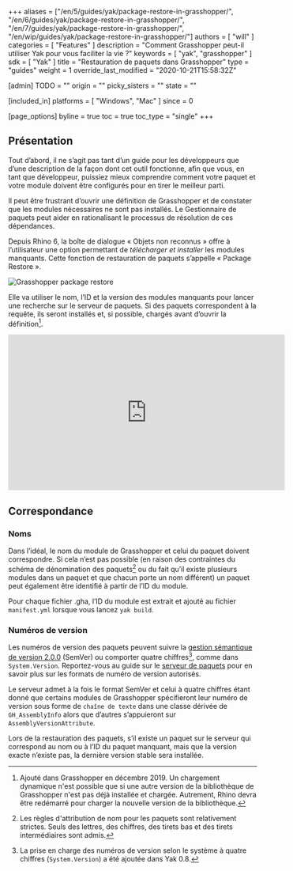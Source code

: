 +++
aliases = ["/en/5/guides/yak/package-restore-in-grasshopper/", "/en/6/guides/yak/package-restore-in-grasshopper/", "/en/7/guides/yak/package-restore-in-grasshopper/", "/en/wip/guides/yak/package-restore-in-grasshopper/"]
authors = [ "will" ]
categories = [ "Features" ]
description = "Comment Grasshopper peut-il utiliser Yak pour vous faciliter la vie ?"
keywords = [ "yak", "grasshopper" ]
sdk = [ "Yak" ]
title = "Restauration de paquets dans Grasshopper"
type = "guides"
weight = 1
override_last_modified = "2020-10-21T15:58:32Z"

[admin]
TODO = ""
origin = ""
picky_sisters = ""
state = ""

[included_in]
platforms = [ "Windows", "Mac" ]
since = 0

[page_options]
byline = true
toc = true
toc_type = "single"
+++

## Présentation

Tout d’abord, il ne s’agit pas tant d’un guide pour les développeurs que d’une description de la façon dont cet outil fonctionne, afin que vous, en tant que développeur, puissiez mieux comprendre comment votre paquet et votre module doivent être configurés pour en tirer le meilleur parti.



Il peut être frustrant d’ouvrir une définition de Grasshopper et de constater que les modules nécessaires ne sont pas installés.
 Le Gestionnaire de paquets peut aider en rationalisant le processus de résolution de ces dépendances.


Depuis Rhino 6, la boîte de dialogue « Objets non reconnus » offre à l’utilisateur une option permettant de _télécharger et installer_ les modules manquants. Cette fonction de restauration de paquets s’appelle « Package Restore ».

![Grasshopper package restore](/images/yak-gh-restore.gif)

Elle va utiliser le nom, l’ID et la version des modules manquants pour lancer une recherche sur le serveur de paquets. Si des paquets correspondent à la requête, ils seront installés et, si possible, chargés avant d’ouvrir la définition[^3].


<iframe width="560" height="315" src="https://www.youtube.com/embed/MsjRdRtHW08" frameborder="0" allow="accelerometer; autoplay; encrypted-media; gyroscope; picture-in-picture" allowfullscreen></iframe>

## Correspondance

### Noms

Dans l’idéal, le nom du module de Grasshopper et celui du paquet doivent correspondre. Si cela n’est pas possible (en raison des contraintes du schéma de dénomination des paquets[^1] ou du fait qu’il existe plusieurs modules dans un paquet et que chacun porte un nom différent) un paquet peut également être identifié à partir de l’ID du module.

Pour chaque fichier .gha, l’ID du module est extrait et ajouté au fichier `manifest.yml` lorsque vous lancez `yak build`.

### Numéros de version

Les numéros de version des paquets peuvent suivre la [gestion sémantique de version 2.0.0](https://semver.org/lang/fr/) (SemVer) ou comporter quatre chiffres[^2], comme dans `System.Version`. Reportez-vous au guide sur le [serveur de paquets](../the-package-server) pour en savoir plus sur les formats de numéro de version autorisés.

Le serveur admet à la fois le format SemVer et celui à quatre chiffres étant donné que certains modules de Grasshopper spécifieront leur numéro de version sous forme de `chaîne de texte` dans une classe dérivée de `GH_AssemblyInfo` alors que d’autres s’appuieront sur `AssemblyVersionAttribute`.

Lors de la restauration des paquets, s’il existe un paquet sur le serveur qui correspond au nom ou à l’ID du paquet manquant, mais que la version exacte n’existe pas, la dernière version stable sera installée.

[^1]: Les règles d'attribution de nom pour les paquets sont relativement strictes. Seuls des lettres, des chiffres, des tirets bas et des tirets intermédiaires sont admis.
[^2]: La prise en charge des numéros de version selon le système à quatre chiffres (`System.Version`) a été ajoutée dans Yak 0.8.
[^3]: Ajouté dans Grasshopper en décembre 2019. Un chargement dynamique n'est possible que si une autre version de la bibliothèque de Grasshopper n'est pas déjà installée et chargée. Autrement, Rhino devra être redémarré pour charger la nouvelle version de la bibliothèque.
